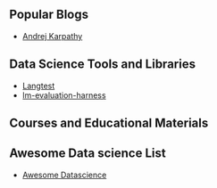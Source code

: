 ## Popular Blogs
- [Andrej Karpathy](https://karpathy.ai/)

## Data Science Tools and Libraries
- [Langtest](https://github.com/JohnSnowLabs/langtest)
- [lm-evaluation-harness](https://github.com/EleutherAI/lm-evaluation-harness)

## Courses and Educational Materials

## Awesome Data science List
- [Awesome Datascience](https://github.com/academic/awesome-datascience)




